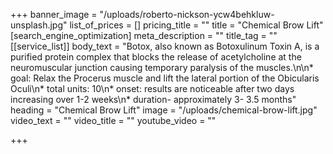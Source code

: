 +++
banner_image = "/uploads/roberto-nickson-ycw4behkluw-unsplash.jpg"
list_of_prices = []
pricing_title = ""
title = "Chemical Brow Lift"
[search_engine_optimization]
meta_description = ""
title_tag = ""
[[service_list]]
body_text = "Botox, also known as Botoxulinum Toxin A, is a purified protein complex that blocks the release of acetylcholine at the neuromuscular junction causing temporary paralysis of the muscles.\n\n* goal: Relax the Procerus muscle and lift the lateral portion of the Obicularis Oculi\n* total units: 10\n* onset: results are noticeable after two days increasing over 1-2 weeks\n* duration- approximately 3- 3.5 months"
heading = "Chemical Brow Lift"
image = "/uploads/chemical-brow-lift.jpg"
video_text = ""
video_title = ""
youtube_video = ""

+++
